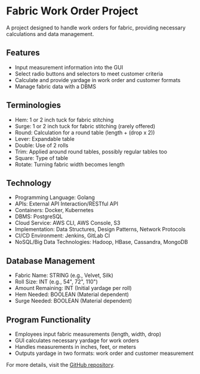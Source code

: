 # Fabric Work Order Project
A project designed to handle work orders for fabric, providing necessary calculations and data management.


## Features
- Input measurement information into the GUI
- Select radio buttons and selectors to meet customer criteria
- Calculate and provide yardage in work order and customer formats
- Manage fabric data with a DBMS


## Terminologies
- Hem: 1 or 2 inch tuck for fabric stitching
- Surge: 1 or 2 inch tuck for fabric stitching (rarely offered)
- Round: Calculation for a round table (length + (drop x 2))
- Lever: Expandable table
- Double: Use of 2 rolls
- Trim: Applied around round tables, possibly regular tables too
- Square: Type of table
- Rotate: Turning fabric width becomes length


## Technology
- Programming Language: Golang
- APIs: External API Interaction/RESTful API
- Containers: Docker, Kubernetes
- DBMS: PostgreSQL
- Cloud Service: AWS CLI, AWS Console, S3
- Implementation: Data Structures, Design Patterns, Network Protocols
- CI/CD Environment: Jenkins, GitLab CI
- NoSQL/Big Data Technologies: Hadoop, HBase, Cassandra, MongoDB


## Database Management
- Fabric Name: STRING (e.g., Velvet, Silk)
- Roll Size: INT (e.g., 54", 72", 110")
- Amount Remaining: INT (Initial yardage per roll)
- Hem Needed: BOOLEAN (Material dependent)
- Surge Needed: BOOLEAN (Material dependent)


## Program Functionality
- Employees input fabric measurements (length, width, drop)
- GUI calculates necessary yardage for work orders
- Handles measurements in inches, feet, or meters
- Outputs yardage in two formats: work order and customer measurement


For more details, visit the [GitHub repository](https://github.com/DennisMcMorrow/fabric-work-order).
